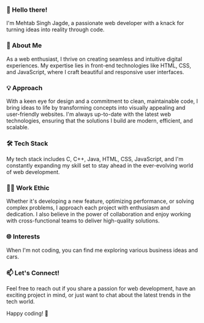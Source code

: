 ### 👋 Hello there! 
I'm Mehtab Singh Jagde, a passionate web developer with a knack for turning ideas into reality through code.

### 🚀 About Me
As a web enthusiast, I thrive on creating seamless and intuitive digital experiences. My expertise lies in front-end technologies like HTML, CSS, and JavaScript, where I craft beautiful and responsive user interfaces.

### 💡 Approach
With a keen eye for design and a commitment to clean, maintainable code, I bring ideas to life by transforming concepts into visually appealing and user-friendly websites. I'm always up-to-date with the latest web technologies, ensuring that the solutions I build are modern, efficient, and scalable.

### 🛠️ Tech Stack
My tech stack includes C, C++, Java, HTML, CSS, JavaScript, and I'm constantly expanding my skill set to stay ahead in the ever-evolving world of web development.

### 👨‍💻 Work Ethic
Whether it's developing a new feature, optimizing performance, or solving complex problems, I approach each project with enthusiasm and dedication. I also believe in the power of collaboration and enjoy working with cross-functional teams to deliver high-quality solutions.

### 🌐 Interests
When I'm not coding, you can find me exploring various business ideas and cars.

### 📫 Let's Connect!
Feel free to reach out if you share a passion for web development, have an exciting project in mind, or just want to chat about the latest trends in the tech world.

Happy coding! 🚀

